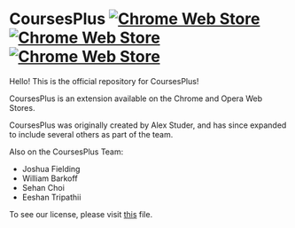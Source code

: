 # CoursesPlus [![Chrome Web Store](https://img.shields.io/chrome-web-store/v/pieincmodljnbihihjnapcmhdddhbpgi.svg)](https://chrome.google.com/webstore/detail/coursesplus/pieincmodljnbihihjnapcmhdddhbpgi) [![Chrome Web Store](https://img.shields.io/chrome-web-store/d/pieincmodljnbihihjnapcmhdddhbpgi.svg)](https://chrome.google.com/webstore/detail/coursesplus/pieincmodljnbihihjnapcmhdddhbpgi) [![Chrome Web Store](https://img.shields.io/chrome-web-store/rating/pieincmodljnbihihjnapcmhdddhbpgi.svg)](https://chrome.google.com/webstore/detail/coursesplus/pieincmodljnbihihjnapcmhdddhbpgi/reviews) 

Hello! This is the official repository for CoursesPlus!

CoursesPlus is an extension available on the Chrome and Opera Web Stores.

CoursesPlus was originally created by Alex Studer, and has since expanded to include several others as part of the team.

Also on the CoursesPlus Team:
* Joshua Fielding
* William Barkoff
* Sehan Choi
* Eeshan Tripathii

To see our license, please visit  [this](./LICENSE.txt) file.
